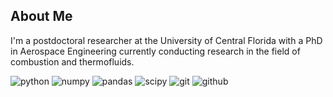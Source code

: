 ## About Me

I'm a postdoctoral researcher at the University of Central Florida with a PhD in Aerospace Engineering currently conducting research in the field of combustion and thermofluids.

<div>
<img src="https://img.shields.io/badge/python-3670A0?style=for-the-badge&logo=python&logoColor=ffdd54" alt="python" />
<img src="https://img.shields.io/badge/numpy-%23013243.svg?style=for-the-badge&logo=numpy&logoColor=white" alt="numpy" />
<img src="https://img.shields.io/badge/pandas-%23150458.svg?style=for-the-badge&logo=pandas&logoColor=white" alt="pandas" />
<img src="https://img.shields.io/badge/SciPy-%230C55A5.svg?style=for-the-badge&logo=scipy&logoColor=%white" alt="scipy" />
<img src="https://img.shields.io/badge/Git-F05032?style=for-the-badge&logo=git&logoColor=white" alt="git" />
<img src="https://img.shields.io/badge/GitHub-100000?style=for-the-badge&logo=github&logoColor=white" alt="github" />
</div>

